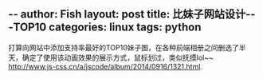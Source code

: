 --
author: Fish
layout: post
title: 比妹子网站设计---TOP10 
categories: linux 
tags: python 
---
打算向网站中添加支持率最好的TOP10妹子图，在各种前端相册之间删选了半天，确定了使用该动画效果的展示方式，鼠标划过，类似抚摸lol~~
http://www.js-css.cn/a/jscode/album/2014/0916/1321.html.

<!--morelol~~
展示代码如下：
{% highlight html %}

<!doctype html>
<html>
<head>
<script type="text/javascript" class="library" src="js/jquery-1.8.0.min.js"></script>
<style>	
.part{ width: 80%; margin: 0  auto;}
.part ul{ overflow: hidden; }
#xiangce-2 .list{ width: 330px; height: 300px; float: left; overflow: hidden; zoom:1; list-style: none; margin-right: 0px; }
</style>
<script>
if(!zuley){
	var zuley = {};
}
zuley.xiangce = function(n){
	// 相册盒子
	var $box = $(n.box) || null;
	// 相册图片
	var $img = $box.find("img");
	// 图片地址
	var $imgurl = null;
	// 弹窗box
	if($("#zuley_xiangce_box").size() == 0){
		$("body").append('<div id="zuley_xiangce_box"><img src="" /></div>');
	}
	// 初始化样式
	$box.css({position:"relative","z-index":"10"});
	$img.css({position:"relative",cursor:"pointer","z-index":"9"});
	$("#zuley_xiangce_box").css("z-index","11").hide();
	
	// 鼠标滑过
	$box.on("mousemove ",function(event){
		var $this = $(this);
		var xx = (event.pageX - $this.offset().left)/$this.width()*($this.width() - $this.find("img").width());
		var yy = (event.pageY - $this.offset().top)/$this.height()*($this.height() - $this.find("img").height());
		$this.find("img").stop(true,true).animate({left:xx,top:yy},800);
	});
	
	// 点击相册图片
	$box.on("click",function(event){
		$imgurl = $(this).find("img").attr("src");
		var $imgbox = $("#zuley_xiangce_box");
		$imgbox.find("img").attr("src",$imgurl);
		$imgbox.css({left:"35%", top:"5%", position:"absolute","border":"0px solid #fff","box-shadow":"0 0 50px #000"});
		$imgbox.show().animate({width:$(this).find("img").width(),height:$(this).find("img").height()},400);
	});
	
	// 点击弹窗图片关闭
	$(document).on("click","#zuley_xiangce_box",function(){
		$(this).fadeOut(500);
	});
}</script> 
</head>
<body>
	<div class="part">
		<ul id="xiangce-2">
			<li class="list"><img src="images/1.jpg" /></li>
			<li class="list"><img src="images/1.jpg" /></li>
			<li class="list"><img src="images/1.jpg" /></li>
            </ul>
		<ul id="xiangce-2">
			<li class="list"><img src="images/1.jpg" /></li>
			<li class="list"><img src="images/1.jpg" /></li>
			<li class="list"><img src="images/1.jpg" /></li>
            </ul>
		<ul id="xiangce-2">
			<li class="list"><img src="images/1.jpg" /></li>
			<li class="list"><img src="images/1.jpg" /></li>
			<li class="list"><img src="images/1.jpg" /></li>

		</ul>
	</div>
<script type="text/javascript">
	$(function(){
		zuley.xiangce({
			'box' : '#xiangce-2 > .list'
		});
	});
</script>
</body>
</html>
{% endhighlight %}
